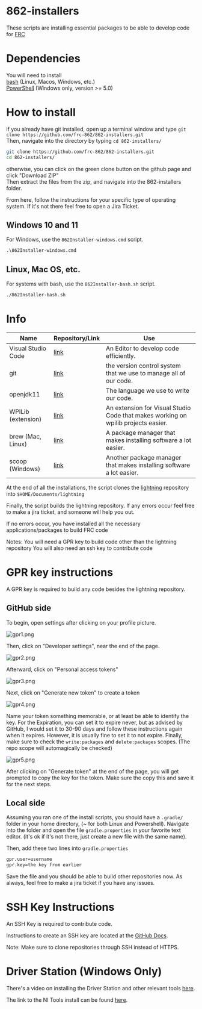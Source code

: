 # 862-installers
These scripts are installing essential packages to be able to develop code for [FRC](https://www.firstinspires.org/robotics/frc)

# Dependencies
You will need to install\
[bash](https://www.gnu.org/software/bash/) (Linux, Macos, Windows, etc.)\
[PowerShell](https://github.com/PowerShell/PowerShell) (Windows only, version >= 5.0)

# How to install

if you already have git installed, open up a terminal window and type `git clone https://github.com/frc-862/862-installers.git`\
Then, navigate into the directory by typing `cd 862-installers/`
```bash
git clone https://github.com/frc-862/862-installers.git
cd 862-installers/
```

otherwise, you can click on the green clone button on the github page and click "Download ZIP"\
Then extract the files from the zip, and navigate into the 862-installers folder.

From here, follow the instructions for your specific type of operating system. If it's not there feel free to open a Jira Ticket.

## Windows 10 and 11
For Windows, use the `862Installer-windows.cmd` script.

```cmd
.\862Installer-windows.cmd
```

## Linux, Mac OS, etc.
For systems with bash, use the `862Installer-bash.sh` script.

```bash
./862Installer-bash.sh
```

# Info

Name | Repository/Link | Use
--- | --- | ---
Visual Studio Code | [link](https://code.visualstudio.com/) | An Editor to develop code efficiently.
git | [link](https://git-scm.com/) | the version control system that we use to manage all of our code.
openjdk11 | [link](https://openjdk.java.net/projects/jdk/11/) | The language we use to write our code.
WPILib (extension) | [link](https://wpilib.org/) | An extension for Visual Studio Code that makes working on wpilib projects easier.
brew (Mac, Linux) | [link](https://brew.sh/) | A package manager that makes installing software a lot easier.
scoop (Windows) | [link](https://scoop.sh/) | Another package manager that makes installing software a lot easier.

At the end of all the installations, the script clones the [lightning](https://github.com/frc-862/lightning) repository into `$HOME/Documents/lightning`

Finally, the script builds the lightning repository. If any errors occur feel free to make a jira ticket, and someone will help you out.

If no errors occur, you have installed all the necessary applications/packages to build FRC code

Notes:
You will need a GPR key to build code other than the lightning repository
You will also need an ssh key to contribute code

# GPR key instructions

A GPR key is required to build any code besides the lightning repository.

## GitHub side
To begin, open settings after clicking on your profile picture.

![gpr1.png](https://github.com/frc-862/862-installers/raw/main/assets/gpr1.png)

Then, click on "Developer settings", near the end of the page.

![gpr2.png](https://github.com/frc-862/862-installers/raw/main/assets/gpr2.png)

Afterward, click on "Personal access tokens"

![gpr3.png](https://github.com/frc-862/862-installers/raw/main/assets/gpr3.png)

Next, click on "Generate new token" to create a token

![gpr4.png](https://github.com/frc-862/862-installers/raw/main/assets/gpr4.png)

Name your token something memorable, or at least be able to identify the key. For the Expiration, you can set it to expire never, but as advised by GitHub, I would set it to 30-90 days and follow these instructions again when it expires. However, it is usually fine to set it to not expire. Finally, make sure to check the `write:packages` and `delete:packages` scopes. (The repo scope will automagically be checked)

![gpr5.png](https://github.com/frc-862/862-installers/raw/main/assets/gpr5.png)

After clicking on "Generate token" at the end of the page, you will get prompted to copy the key for the token. Make sure the copy this and save it for the next steps.

## Local side

Assuming you ran one of the install scripts, you should have a `.gradle/` folder in your home directory, (~ for both Linux and Powershell). Navigate into the folder and open the file `gradle.properties` in your favorite text editor. (it's ok if it's not there, just create a new file with the same name).  

Then, add these two lines into `gradle.properties`
```bash
gpr.user=username
gpr.key=the key from earlier
```
Save the file and you should be able to build other repositories now. As always, feel free to make a jira ticket if you have any issues.

# SSH Key Instructions

An SSH Key is required to contribute code.

Instructions to create an SSH key are located at the [GitHub Docs](https://docs.github.com/en/github/authenticating-to-github/connecting-to-github-with-ssh/about-ssh).  

Note: Make sure to clone repositories through SSH instead of HTTPS.

# Driver Station (Windows Only)

There's a video on installing the Driver Station and other relevant tools [here](https://drive.google.com/file/d/161bp7iFEciRYEJMP1MONmpF_pKdheI-W/view).

The link to the NI Tools install can be found [here](https://www.ni.com/en-us/support/downloads/drivers/download.frc-game-tools.html#369633).
